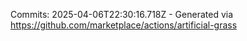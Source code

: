 Commits: 2025-04-06T22:30:16.718Z - Generated via https://github.com/marketplace/actions/artificial-grass
<br>
